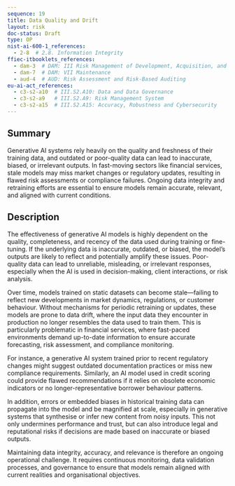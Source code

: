 ```yaml
---
sequence: 19
title: Data Quality and Drift
layout: risk
doc-status: Draft
type: OP
nist-ai-600-1_references:
  - 2-8  # 2.8. Information Integrity
ffiec-itbooklets_references:
  - dam-3  # DAM: III Risk Management of Development, Acquisition, and Maintenance
  - dam-7  # DAM: VII Maintenance
  - aud-4  # AUD: Risk Assessment and Risk-Based Auditing
eu-ai-act_references:
  - c3-s2-a10  # III.S2.A10: Data and Data Governance
  - c3-s2-a9   # III.S2.A9: Risk Management System
  - c3-s2-a15  # III.S2.A15: Accuracy, Robustness and Cybersecurity
---
```


## Summary

Generative AI systems rely heavily on the quality and freshness of their training data, and outdated or poor-quality data can lead to inaccurate, biased, or irrelevant outputs. In fast-moving sectors like financial services, stale models may miss market changes or regulatory updates, resulting in flawed risk assessments or compliance failures. Ongoing data integrity and retraining efforts are essential to ensure models remain accurate, relevant, and aligned with current conditions.

## Description

The effectiveness of generative AI models is highly dependent on the quality, completeness, and recency of the data used during training or fine-tuning. If the underlying data is inaccurate, outdated, or biased, the model’s outputs are likely to reflect and potentially amplify these issues. Poor-quality data can lead to unreliable, misleading, or irrelevant responses, especially when the AI is used in decision-making, client interactions, or risk analysis.

Over time, models trained on static datasets can become stale—failing to reflect new developments in market dynamics, regulations, or customer behaviour. Without mechanisms for periodic retraining or updates, these models are prone to data drift, where the input data they encounter in production no longer resembles the data used to train them. This is particularly problematic in financial services, where fast-paced environments demand up-to-date information to ensure accurate forecasting, risk assessment, and compliance monitoring.

For instance, a generative AI system trained prior to recent regulatory changes might suggest outdated documentation practices or miss new compliance requirements. Similarly, an AI model used in credit scoring could provide flawed recommendations if it relies on obsolete economic indicators or no longer-representative borrower behaviour patterns.

In addition, errors or embedded biases in historical training data can propagate into the model and be magnified at scale, especially in generative systems that synthesise or infer new content from noisy inputs. This not only undermines performance and trust, but can also introduce legal and reputational risks if decisions are made based on inaccurate or biased outputs.

Maintaining data integrity, accuracy, and relevance is therefore an ongoing operational challenge. It requires continuous monitoring, data validation processes, and governance to ensure that models remain aligned with current realities and organisational objectives.
